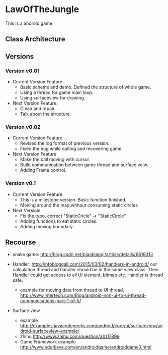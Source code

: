 # LawOfTheJungle
This is a android game
## Class Architecture
## Versions

### Version v0.01
- Current Version Feature
	- Basic scheme and demo. Defined the structure of whole game.
	- Using a thread for game main loop.
	- Using surfaceview for drawing.
- Next Version Feature:
	- Clean and repair.
	- Talk about the structure.

### Version v0.02
- Current Version Feature
	- Revised the log format of previous version.
	- Fixed the bug while quiting and recovering game.
- Next Version Feature
	- Make the ball moving with cursor.
	- Build communication between game thread and surface veiw.
	- Adding Frame control.
### Version v0.1
- Current Version Feature
	- This is a milestone version. Basic function finished.
	- Moving around the map,without consuming static circles
- Next Versioin
	- Fix the typo,  correct "StaticCricle" -> "StaticCircle"
	- Adding functions to eat static circles.
	- Adding moving boundary.
	

## Recourse
- snake game: 
	http://blog.csdn.net/biaobiaoqi/article/details/6618313
 	
- Handler:
	http://infobloggall.com/2015/03/02/handlers-in-android/
	our calculation thread and handler should be in the same view class. Then Handler could get access to all UI element, bitmap etc. Handler is thread safe.
	- example for moving data from thread to UI thread.
		http://www.intertech.com/Blog/android-non-ui-to-ui-thread-communications-part-1-of-5/
- Surface view 
	- example 
		http://examples.javacodegeeks.com/android/core/ui/surfaceview/android-surfaceview-example/
	- zhihu
		http://www.zhihu.com/question/30117899
	- Game Framework example
		http://www.edu4java.com/en/androidgame/androidgame3.html
